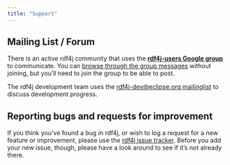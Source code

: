 ```yaml
---
title: "Support"
---
```


## Mailing List / Forum

There is an active rdf4j community that uses the **[rdf4j-users Google group]( https://groups.google.com/d/forum/rdf4j-users)** to communicate. You can [browse through the group messages](https://groups.google.com/d/forum/rdf4j-users) without joining, but you’ll need to join the group to be able to post.

The rdf4j development team uses the [rdf4j-dev@eclipse.org mailinglist](https://dev.eclipse.org/mailman/listinfo/rdf4j-dev) to discuss development progress.

## Reporting bugs and requests for improvement

If you think you’ve found a bug in rdf4j, or wish to log a request for a new feature or improvement, please use the [rdf4j issue tracker](https://github.com/eclipse/rdf4j/issues). Before you add your new issue, though, please have a look around to see if it’s not already there.
